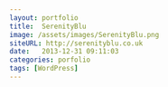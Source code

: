 ```yaml
---
layout: portfolio
title:  SerenityBlu
image: /assets/images/SerenityBlu.png
siteURL: http://serenityblu.co.uk
date:   2013-12-31 09:11:03
categories: porfolio
tags: [WordPress]
---
```


